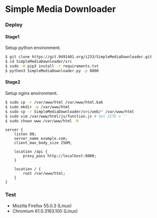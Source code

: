 # Simple Media Downloader

### Deploy

#### Stage1

Setup python environment.

```bash
$ git clone https://git.0491401.org/i233/SimpleMediaDownloader.git
$ cd SimpleMediaDownloader/src
$ sudo -H pip3 install -r requirements.txt
$ python3 SimpleMediaDownloader.py -p 8000
```

#### Stage2

Setup nginx environment.

```bash
$ sudo cp -r /var/www/html /var/www/html.bak
$ sudo mkdir -p /var/www/html
$ sudo cp -r SimpleMediaDownloader/src/web/* /var/www/html
$ sudo vim /var/www/html/js/function.js # Set SITE = ''
$ sudo chown www /var/www/html -R
```

```nginx
server {
	listen 80;
	server_name example.com;
	client_max_body_size 256M;

	location /api {
		proxy_pass http://localhost:8000;
	}

	location / {
		root /var/www/html;
	}
}
```

### Test

+ Mozilla Firefox 55.0.3 (Linux)
+ Chromium 61.0.3163.100 (Linux)
